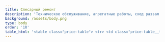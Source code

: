 ```yaml
---
title: Слесарный ремонт
description: 'Техническое обслуживание, агрегатные работы, сход развал'
background: /assets/body.png
type: body
order: '10'
table_html: '<table class="price-table"> <tr> <td class="price-table__td"> <p>Класс Автомобиля</p> </td> <td class="price-table__td"> </td> <td class="price-table__td"> <p>Комплексное Тех. Обслуживание (В стоимость включены расходные материалы (OEM производителей)) Фильтра: Масляный, салонный воздушный, масло и работы по замене)</p> </td> </tr> <tr> <td class="price-table__td"> <p>B-class</p> </td> <td class="price-table__td"> <p>VW Polo; Seat Ibiza, Skoda fabia; Audi A1</p> </td> <td class="price-table__td"> <p>От 6000 руб. </p> </td> </tr> <tr> <td class="price-table__td"> <p>C-class</p> </td> <td class="price-table__td"> <p>VW Golf; Audi A3; BMW 1; Mercedes A;GLA;CLA; Mini; Skoda Octavia; Seat Leon</p> </td> <td class="price-table__td"> <p>От 7000 руб.</p> </td> </tr> <tr> <td class="price-table__td"> <p>D-class</p> </td> <td class="price-table__td"> <p>Mercedes C; BMW 3; Audi A4; VW Passat </p> </td> <td class="price-table__td"> <p>От 7500 руб. </p> </td> </tr> <tr> <td class="price-table__td"> <p>E-class</p> </td> <td class="price-table__td"> <p>Mercedes E; BMW 5; Audi A6; </p> </td> <td class="price-table__td"> <p>От 9000 руб</p> </td> </tr> <tr> <td class="price-table__td"> <p>F-class</p> </td> <td class="price-table__td"> <p>Mercedes S; BMW 7; Audi A8; Porsche Panamera</p> </td> <td class="price-table__td"> <p>От 12000</p> </td> </tr> <tr> <td class="price-table__td"> <p>SUV</p> </td> <td class="price-table__td"> <p>Audi Q3; BMW X1; VW Tiguan</p> </td> <td class="price-table__td"> <p>От 7000 руб.</p> </td> </tr> <tr> <td class="price-table__td"> <p>SUV</p> </td> <td class="price-table__td"> <p>Audi Q5; BMW X3; Mercedes GLK; Porsche macan</p> </td> <td class="price-table__td"> <p>От 8000 руб.</p> </td> </tr> <tr> <td class="price-table__td"> <p>SUV</p> </td> <td class="price-table__td"> <p>Audi Q7, Mercedes G; BMW X5; Porsche Cayenne</p> </td> <td class="price-table__td"> <p>От 12000 руб.</p> </td> </tr> <tr> <td class="price-table__td"> <p>При прохождении технического обслуживания, стоимость комплексной диагностики*</p> </td> <td class="price-table__td"> </td> <td class="price-table__td"> <p>1000 руб.</p> </td> </tr> <tr> <td class="price-table__td"> </td> <td class="price-table__td"> </td> <td class="price-table__td"> </td> </tr> <tr> <td class="price-table__td"> </td> <td class="price-table__td"> </td> <td class="price-table__td"> </td> </tr> <tr> <td class="price-table__td"> <p>Стоимость дополнительных работ при тех. обслуживании:</p> </td> <td class="price-table__td"> </td> <td class="price-table__td"> </td> </tr> <tr> <td class="price-table__td"> <p>Замена передних тормозных колодок</p> </td> <td class="price-table__td"> </td> <td class="price-table__td"> <p>1000 руб.</p> </td> </tr> <tr> <td class="price-table__td"> <p>Замена задних тормозных колодок</p> </td> <td class="price-table__td"> </td> <td class="price-table__td"> <p>от 1000 руб.</p> </td> </tr> <tr> <td class="price-table__td"> <p>Замена передних тормозных дисков</p> </td> <td class="price-table__td"> </td> <td class="price-table__td"> <p>1000 руб.</p> </td> </tr> <tr> <td class="price-table__td"> <p>Замена задних тормозных дисков</p> </td> <td class="price-table__td"> </td> <td class="price-table__td"> <p>от 1000 руб.</p> </td> </tr> <tr> <td class="price-table__td"> <p>Замена свечи зажигания</p> </td> <td class="price-table__td"> </td> <td class="price-table__td"> <p>от 200 руб./шт</p> </td> </tr> <tr> <td class="price-table__td"> <p>Замена топливного фильтра </p> </td> <td class="price-table__td"> </td> <td class="price-table__td"> <p>от 500 руб</p> </td> </tr> <tr> <td class="price-table__td"> <p>Замена масла МКПП/АКПП</p> </td> <td class="price-table__td"> </td> <td class="price-table__td"> <p>от 1000 руб./2000 руб.</p> </td> </tr> <tr> <td class="price-table__td"> </td> <td class="price-table__td"> </td> <td class="price-table__td"> </td> </tr> <tr> <td class="price-table__td"> </td> <td class="price-table__td"> </td> <td class="price-table__td"> </td> </tr> <tr> <td class="price-table__td"> <p>Уточнить стоимость интересующих вас работ вы можете по телефону: +7xxxxxxx</p> </td> <td class="price-table__td"> </td> <td class="price-table__td"> </td> </tr> <tr> <td class="price-table__td"> </td> <td class="price-table__td"> </td> <td class="price-table__td"> </td> </tr> <tr> <td class="price-table__td"> </td> <td class="price-table__td"> </td> <td class="price-table__td"> </td> </tr> <tr> <td class="price-table__td"> <p>*В комплексную диагностику включены следующин работы:</p> </td> <td class="price-table__td"> </td> <td class="price-table__td"> </td> </tr> <tr> <td class="price-table__td"> <p>/Проверка уровня тех. Жидкостей; /Компьютерный тест неисправностей электрооборудования; /Диагностика ходовой части автомобиля /Проверка давления шин /Проверка освещения</p> </td> <td class="price-table__td"> </td> <td class="price-table__td"> </td> </tr></table>'
---
```


